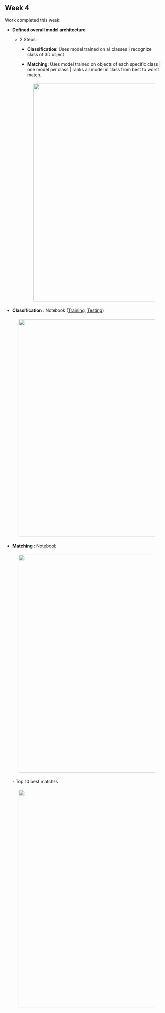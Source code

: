 
## Week 4

Work completed this week:

- **Defined overall model architecture**
  - 2 Steps:
    - **Classification**: Uses model trained on all classes | recognize class of 3D object
    - **Matching**: Uses model trained on objects of each specific class | one model per class | ranks all model in class from best to worst match.
    
      <div align="center" style="margin:20px"><img src="https://github.com/StanislasChaillou/Independent_Study/blob/master/Week 4/model_scheme_1.JPG" width="700"></div>
    
- **Classification** : Notebook ([Training](https://github.com/StanislasChaillou/Independent_Study/blob/master/Week%204/Classification_Model.ipynb), [Testing](https://github.com/StanislasChaillou/Independent_Study/blob/master/Week%204/Classification_Model_testing.ipynb))

  <div align="center" style="margin:20px"><img src="https://github.com/StanislasChaillou/Independent_Study/blob/master/Week 4/ml_chair.gif" width="700"></div>

- **Matching** : [Notebook](https://github.com/StanislasChaillou/Independent_Study/blob/master/Week%204/Matching_Model.ipynb)

  <div align="center" style="margin:20px"><img src="https://github.com/StanislasChaillou/Independent_Study/blob/master/Week 4/best_match_1.JPG" width="700"></div>
    - Top 10 best matches

  <div align="center" style="margin:20px"><img src="https://github.com/StanislasChaillou/Independent_Study/blob/master/Week 4/best_matches_1.JPG" width="700"></div>
    
